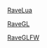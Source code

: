 <a href="https://github.com/Ttimofeyka/RaveLua">RaveLua</a>

<a href="https://github.com/Ttimofeyka/RaveGL">RaveGL</a>

<a href="https://github.com/Ttimofeyka/RaveGLFW">RaveGLFW</a>

